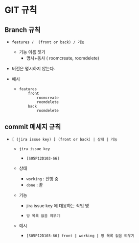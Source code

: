 # GIT 규칙



## Branch 규칙

- `features /  (front or back) / 기능`

  - 기능 이름 짓기
    - 명사+동사 ( roomcreate, roomdelete)

- 버전은 명시하지 않는다.

- 예시

  - ```text
    features
    	front
    		roomcreate
    		roomdelete
    	back
    		roomdelete
    ```



## commit 메세지 규칙

- `[ (jira issue key) ] (front or back) | 상태 | 기능 `

  - `jira issue key`

    - ```text
      [S05P12D103-66]
      ```

  - 상태

    - `working` : 진행 중
    - `done` : 끝

  - 기능

    - jira issue key 에 대응하는 작업 명

    - ```text
      방 목록 없음 띄우기
      ```

  - 예시

    - ```text
      [S05P12D103-66] front | working | 방 목록 없음 띄우기 
      ```



